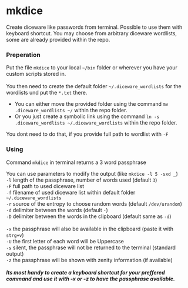 # mkdice

Create diceware like passwords from terminal. Possible to use them with keyboard shortcut.
You may choose from arbitrary diceware wordlists, some are already provided within the repo.

### Preperation
Put the file `mkdice` to your local `~/bin` folder or wherever you have your custom scripts stored in.\
\
You then need to create the default folder `~/.diceware_wordlists` for the wordlists und put the `*.txt` there.
* You can either move the provided folder using the command `mv .diceware_wordlists ~/` within the repo folder.
* Or you just create a symbolic link using the command `ln -s .diceware_wordlists ~/.diceware_wordlists` within the repo folder.

You dont need to do that, if you provide full path to wordlist with `-F`

### Using
Command `mkdice` in terminal returns a 3 word passphrase

You can use parameters to modify the output (like `mkdice -l 5 -sxd _`)\
`-l` length of the passphrase, number of words used (default `3`)\
`-F` full path to used diceware list\
`-f` filename of used diceware list within default folder `~/.diceware_wordlists`\
`-r` source of the entropy to choose random words (default `/dev/urandom`)\
`-d` delimiter between the words (default `-`)\
`-D` delimiter between the words in the clipboard (default same as `-d`)\
\
`-x` the passphrase will also be available in the clipboard (paste it with `strg+v`)\
`-U` the first letter of each word will be Uppercase\
`-s` silent, the passphrase will not be returned to the terminal (standard output)\
`-z` the passphrase will be shown with zenity information (if available)\
\
***Its most handy to create a keyboard shortcut for your preffered command and use it with -x or -z to have the passphrase available.***
